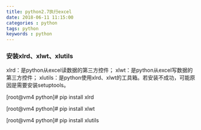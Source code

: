 ```yaml
---
title: python2.7执行excel
date: 2018-06-11 11:15:00
categories : python
tags: python
keywords : python
---
```


### 安装xlrd、xlwt、xlutils
xlrd：是python从excel读数据的第三方控件；
xlwt：是python从excel写数据的第三方控件；
xlutils：是python使用xlrd、xlwt的工具箱。若安装不成功，可能原因是需要安装setuptools。

[root@vm4 python]# pip  install xlrd
 
[root@vm4 python]# pip  install xlwt
 
[root@vm4 python]# pip  install xlutils
